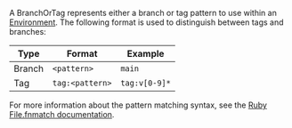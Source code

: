 A BranchOrTag represents either a branch or tag pattern to use within an [Environment](environment.md).
The following format is used to distinguish between tags and branches:

| Type   | Format          | Example       |
|--------|-----------------|---------------|
| Branch | `<pattern>`     | `main`        |
| Tag    | `tag:<pattern>` | `tag:v[0-9]*` |

For more information about the pattern matching syntax, see the 
[Ruby File.fnmatch documentation](https://ruby-doc.org/current/File.html#method-c-fnmatch).
